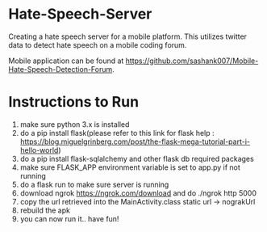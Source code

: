 # Hate-Speech-Server

Creating a hate speech server for a mobile platform. This utilizes twitter data to detect hate speech on a mobile coding forum. 

Mobile application can be found at https://github.com/sashank007/Mobile-Hate-Speech-Detection-Forum.

# Instructions to Run

1. make sure python 3.x is installed
2. do a pip install flask(please refer to this link for flask help : https://blog.miguelgrinberg.com/post/the-flask-mega-tutorial-part-i-hello-world)
3. do a pip install flask-sqlalchemy and other flask db required packages
4. make sure FLASK_APP environment variable is set to app.py if not running
5. do a flask run to make sure server is running
6. download ngrok https://ngrok.com/download and do ./ngrok http 5000
7. copy the url retrieved into the MainActivity.class static url -> nograkUrl
8. rebuild the apk
9. you can now run it.. have fun!
